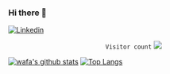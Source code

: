 ### Hi there 👋


<!-- **wafa17/wafa17** is a ✨ _special_ ✨ repository because its `README.md` (this file) appears on your GitHub profile. -->

<!-- Here are some ideas to get you started:

- 🔭 I’m currently working on ...
- 🌱 I’m currently learning ...
- 👯 I’m looking to collaborate on ...
- 🤔 I’m looking for help with ...
- 💬 Ask me about ...
- 📫 How to reach me: ...
- 😄 Pronouns: ...
- ⚡ Fun fact: ...
 -->


[![Linkedin](https://img.shields.io/badge/linkedin-%230077B5.svg?&style=for-the-badge&logo=linkedin&logoColor=white)](https://www.linkedin.com/in/wafazahida17/)


<p align="center">
   <code>Visitor count</code>
   <img src="https://profile-counter.glitch.me/wafa17/count.svg" />
  </p>

[![wafa's github stats](https://github-readme-stats.vercel.app/api?username=wafa17&show_icons=true&line_height=21&show_icons=true&theme=buefy&count_private=true&cache_seconds=1800)](https://github.com/wafa17)
[![Top Langs](https://github-readme-stats.vercel.app/api/top-langs/?username=wafa17&show_icons=true&theme=buefy&layout=compact&cache_seconds=1800)](https://github.com/wafa17)

